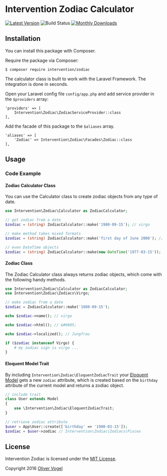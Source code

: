 # Intervention Zodiac Calculator

[![Latest Version](https://img.shields.io/packagist/v/intervention/zodiac.svg)](https://packagist.org/packages/intervention/zodiac)
![Build Status](https://github.com/Intervention/laravel-gelf-logger/workflows/build/badge.svg)
[![Monthly Downloads](https://img.shields.io/packagist/dm/intervention/zodiac.svg)](https://packagist.org/packages/intervention/zodiac/stats)

## Installation

You can install this package with Composer.

Require the package via Composer:

    $ composer require intervention/zodiac

The calculator class is built to work with the Laravel Framework. The integration is done in seconds.

Open your Laravel config file `config/app.php` and add service provider in the `$providers` array:
    
    'providers' => [
        Intervention\Zodiac\ZodiacServiceProvider::class
    ],

Add the facade of this package to the `$aliases` array.

    'aliases' => [
        'Zodiac' => Intervention\Zodiac\Facades\Zodiac::class
    ],

## Usage

### Code Example

#### Zodiac Calculator Class

You can use the Calculator class to create zodiac objects from any type of date.

```php
use Intervention\Zodiac\Calculator as ZodiacCalculator;

// get zodiac from a date
$zodiac = (string) ZodiacCalculator::make('1980-09-15'); // virgo

// make method takes mixed formats
$zodiac = (string) ZodiacCalculator::make('first day of June 2008'); // gemini

// even DateTime objects
$zodiac = (string) ZodiacCalculator::make(new DateTime('1977-03-15')); // pesces
```

#### Zodiac Class

The Zodiac Calculator class always returns zodiac objects, which come with the following handy methods.

```php
use Intervention\Zodiac\Calculator as ZodiacCalculator;
use Intervention\Zodiac\Zodiacs\Virgo;

// make zodiac from a date
$zodiac = ZodiacCalculator::make('1980-09-15');

echo $zodiac->name(); // virgo

echo $zodiac->html(); // &#9805;

echo $zodiac->localized(); // Jungfrau

if ($zodiac instanceof Virgo) {
    # my zodiac sign is virgo ...
}

```

#### Eloquent Model Trait

By including `Intervention\Zodiac\EloquentZodiacTrait` your [Eloquent Model](https://laravel.com/docs/eloquent) gets a new `zodiac` attribute, which is created based on the `birthday` attribute of the current model and returns a zodiac object.

```php
// include trait
class User extends Model
{
    use \Intervention\Zodiac\EloquentZodiacTrait;
}

// retrieve zodiac attribute
$user = App\User::create(['birthday' => '1980-03-15']);
$zodiac = $user->zodiac // Intervention\Zodiac\Zodiacs\Pisces
```


## License

Intervention Zodiac is licensed under the [MIT License](http://opensource.org/licenses/MIT).

Copyright 2016 [Oliver Vogel](https://olivervogel.com/)
